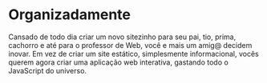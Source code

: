# Organizadamente
Cansado de todo dia criar um novo sitezinho para seu pai, tio, prima, cachorro e até para o professor de Web, você e mais um amig@ decidem inovar. Em vez de criar um site estático, simplesmente informacional, vocês querem agora criar uma aplicação web interativa, gastando todo o JavaScript do universo.
